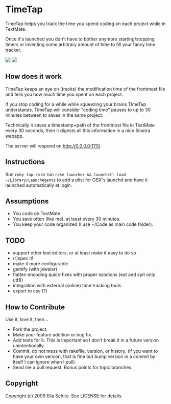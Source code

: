 # TimeTap

TimeTap helps you track the time you spend coding on each project while in TextMate.

Once it's launched you don't have to bother anymore starting/stopping timers or 
inventing some arbitrary amount of time to fill your fancy time tracker.

<img src="http://f.cl.ly/items/17025fecf7189518cf07/timetap-project-list.png"/>
<img src="http://f.cl.ly/items/7b96ad2f7b49a95fdfd0/timetap-project-page.png"/>


## How does it work

TimeTap keeps an eye on (tracks) the modification time of the frontmost file 
and tells you how much time you spent on each project. 

If you stop coding for a while while squeezing your brains TimeTap understands. 
TimeTap will consider "coding time" pauses to up to 30 minutes between to saves 
in the same project.

Technically it saves a timestamp+path of the frontmost file in TextMate every 
30 seconds, then it digests all this information in a nice Sinatra webapp.

The server will respond on http://0.0.0.0:1111/.


## Instructions

Run `ruby tap.rb` or run 
`rake launcher && launchctl load ~/Library/LaunchAgents` 
to add a plist for OSX's launchd and have it launched automatically at login.


## Assumptions

* You code on TextMate.
* You save often (like me), at least every 30 minutes.
* You keep your code organized (I use ~/Code as main code folder).


## TODO

- support other text editors, or at least make it easy to do so
- (r)spec it!
- make it more configurable
- gemify (with jeweler)
- flatten encoding quick-fixes with proper solutions (eat and spit only utf8)
- integration with external (online) time tracking tools
- export to csv (?)


## How to Contribute

Use it, love it, then...

* Fork the project.
* Make your feature addition or bug fix.
* Add tests for it. This is important so I don't break it in a
  future version unintentionally.
* Commit, do not mess with rakefile, version, or history.
  (if you want to have your own version, that is fine but bump version in a commit by itself I can ignore when I pull)
* Send me a pull request. Bonus points for topic branches.


## Copyright

Copyright (c) 2009 Elia Schito. See LICENSE for details.
